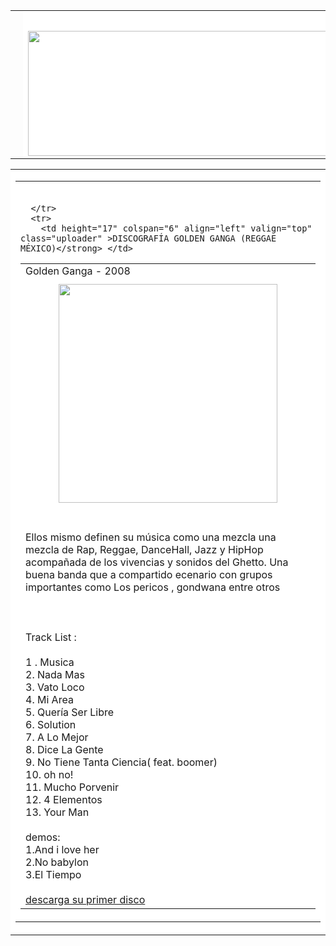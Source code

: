<html>
<body>
<title>[la interpretacion de una melodia] - unminutodemusica</title>





<table width="100%" border="0" cellpadding="0" cellspacing="0" id="header">
  <tr>
    <td width="50" height="30" align="center">&nbsp;</td>
    <td align="center" bgcolor="#FFFFFF">&nbsp;</td>
    <td width="50" align="center" bgcolor="#FFFFFF">&nbsp;</td>
  </tr>
  <tr>
    <td align="center">&nbsp;</td>
    <td height="200" align="center" bgcolor="#FFFFFF"><img src="file:///C:/Users/1/Pictures/946069_10152090257625757_1183908426_n.jpg" width="950" height="200" /></td>
    <td align="center" bgcolor="#FFFFFF">&nbsp;</td>
  </tr>
</table>
<table width="750" border="0" align="center" cellpadding="0" cellspacing="0" bgcolor="#FFFFFF" id="main">
  <tr>
    <td width="500" align="center" valign="top" background="../imagenes/fondo_tabla.jpg"><table width="500" border="0" align="center" cellpadding="0" cellspacing="0">
      <tr>
        <td>&nbsp;
          <table width="500" border="0" cellspacing="0" cellpadding="0">
      <tr>
        
      </tr>
      <tr>
        <td height="17" colspan="6" align="left" valign="top" class="uploader" >DISCOGRAFÍA GOLDEN GANGA (REGGAE MÉXICO)</strong> </td>
</tr>
<tr>
	<td height="17" colspan="6" align="left" valign="top" class="uploader" >Golden Ganga - 2008</strong> </td>
      	
</tr>


<td colspan="6" align="left"><span class="Entrada"><center><a rel="lightbox" href="file:///C:/Users/1/Pictures/Golden%20Ganga_Golden%20Ganga%20%282008%29.jpg.jpg"><img width="350" height="350" hspace="15" vspace="5" border="0" align="none" alt="" src="file:///C:/Users/1/Pictures/Golden%20Ganga_Golden%20Ganga%20%282008%29.jpg.jpg"></a></center><br /><br />Ellos mismo definen su música como una mezcla una mezcla de Rap, Reggae, DanceHall, Jazz y HipHop acompañada de los vivencias y sonidos del Ghetto. Una buena banda que a compartido ecenario con grupos importantes como Los pericos , gondwana entre otros
<br /><br /> <br /><br />Track List : <br /><br />1 . Musica  <br />2. Nada Mas  <br />3. Vato Loco  <br />4. Mi Area<br /> 5. Quería Ser Libre  <br />6. Solution  <br />7. A Lo Mejor  <br />8. Dice La Gente  <br />9. No Tiene Tanta Ciencia( feat. boomer)  <br />10. oh no!  <br />11. Mucho Porvenir  <br />12. 4 Elementos <br />13. Your Man <br /><br />demos: <br />1.And i love her  <br />2.No babylon  <br />3.El Tiempo  <br /> <br /><a target=_blank href="http://www.mediafire.com/download/6d1v3rhon2313t0/golden+ganga+Musica+Libre.rar">descarga su primer disco </a></span><br></td>

</body>
</html>



